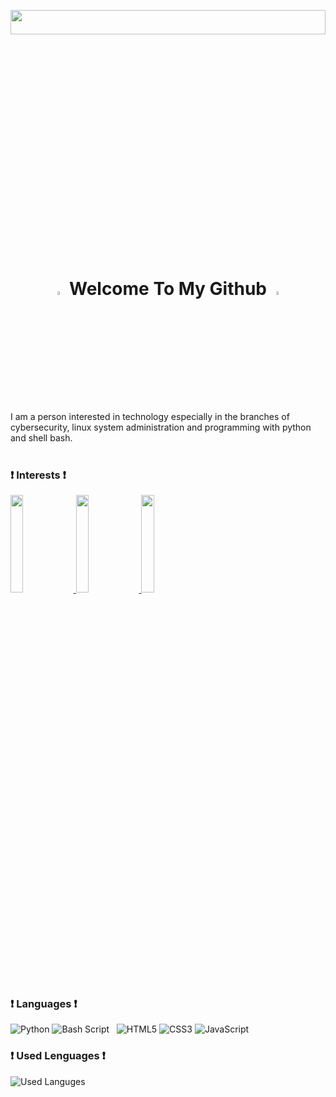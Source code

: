 <p align="center"><img width="100%" height="10%" src="https://www.bu.edu/hic/files/2021/04/ai-top-banner.jpeg"></p>
<h1 align="center">
  <img src="https://cdn.pixabay.com/photo/2017/06/25/03/07/trim-2439529_1280.png" width="4%">
    <b>Welcome To My Github</b>
  <img src="https://cdn.pixabay.com/photo/2017/06/25/03/07/trim-2439529_1280.png" width="4%">
</h1>
<br>
<article>
  I am a person interested in technology especially in the branches of cybersecurity, linux system administration and programming with python and shell bash.</article>
<br>

### ❗ Interests ❗
<a href="https://www.debian.org/index.es.html">
  <img src="https://www.vectorlogo.zone/logos/debian/debian-ar21.svg" height="20%" width="20%">
  <img src="https://www.vectorlogo.zone/logos/linux/linux-ar21.svg" height="20%" width="20%">
  <img src="https://www.vectorlogo.zone/logos/ubuntu/ubuntu-ar21.svg" height="20%" width="20%">
  
  
</a>


### ❗ Languages ❗
<!-- <a href="#"><img height="60" src="https://www.vectorlogo.zone/logos/python/python-ar21.svg"></a>
<br>
<a href="#"><img height="40" src="https://www.vectorlogo.zone/logos/gnu_bash/gnu_bash-official.svg"></a>
-->
<img alt="Python" src="https://img.shields.io/badge/-Python3-3776ab?style=flat-square&logo=PYTHON&logoColor=white"/>
<img alt="Bash Script" src=""/>
<img alt="" src=""/>
<img alt="" src=""/>
<img alt="HTML5" src="https://img.shields.io/badge/-HTML5-E34F26?style=flat-square&logo=html5&logoColor=white"/>
<img alt="CSS3" src="https://img.shields.io/badge/-CSS3-264de4?style=flat-square&logo=CSS3&logoColor=white"/>
<img alt="JavaScript" src="https://img.shields.io/badge/-JAVA%20SCRIPT-f0db4f?style=flat-square&logo=JAVASCRIPT&logoColor=white"/>

### ❗ Used Lenguages ❗
![Used Languges](https://github-readme-stats.vercel.app/api/top-langs/?username=argon3x&theme=react&layout=compact)
